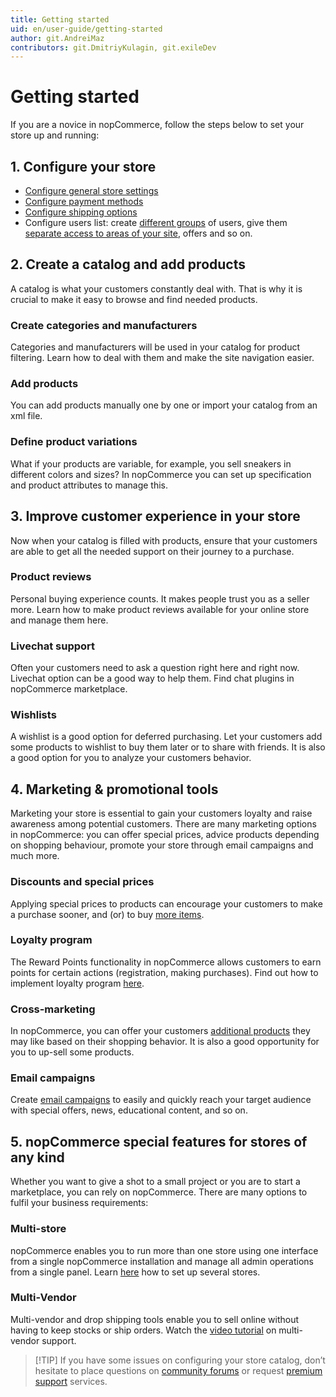 ```yaml
---
title: Getting started
uid: en/user-guide/getting-started
author: git.AndreiMaz
contributors: git.DmitriyKulagin, git.exileDev
---
```

# Getting started

If you are a novice in nopCommerce, follow the steps below to set your store up and running:

## 1. Configure your store

- [Configure general store settings](xref:en/user-guide/configuring/setting-up/main-store/index)
- [Configure payment methods](xref:en/user-guide/configuring/setting-up/payments/methods/index)
- [Configure shipping options](xref:en/user-guide/configuring/setting-up/shipping/index)
- Configure users list: create [different groups](xref:en/user-guide/configuring/setting-up/customers/customer-roles) of users, give them [separate access to areas of your site](xref:en/user-guide/configuring/setting-up/customers/acl), offers and so on.

## 2. Create a catalog and add products

A catalog is what your customers constantly deal with. That is why it is crucial to make it easy to browse and find needed products.

### Create categories and manufacturers

Categories and manufacturers  will be used in your catalog for product filtering. Learn how to deal with them and make the site navigation easier.

### Add products

You can add products manually one by one or import your catalog from an xml file.

### Define product variations

What if your products are variable, for example, you sell sneakers in different colors and sizes? In nopCommerce you can set up specification and product attributes to manage this.

## 3. Improve customer experience in your store

Now when your catalog is filled with products, ensure that your customers are able to get all the needed support on their journey to a purchase.

### Product reviews

Personal buying experience counts. It makes people trust you as a seller more. Learn how to make product reviews available for your online store and manage them here.

### Livechat support

Often your customers need to ask a question right here and right now. Livechat option can be a good way to help them. Find chat plugins in nopCommerce marketplace.

### Wishlists

A wishlist is a good option for deferred purchasing. Let your customers add some products to wishlist to buy them later or to share with friends. It is also a good option for you to analyze your customers behavior.

## 4. Marketing & promotional tools

Marketing your store is essential to gain your customers loyalty and raise awareness among potential customers. There are many marketing options in nopCommerce: you can offer special prices, advice products depending on shopping behaviour, promote your store through email campaigns and much more.

### Discounts and special prices

Applying special prices to products can encourage your customers to make a purchase sooner, and (or) to buy [more items](xref:en/user-guide/marketing/promotional/tier-prices).

### Loyalty program

The Reward Points functionality in nopCommerce allows customers to earn points for certain actions (registration, making purchases). Find out how to implement loyalty program [here](xref:en/user-guide/marketing/promotional/reward-points).

### Cross-marketing

In nopCommerce, you can offer your customers [additional products](xref:en/user-guide/marketing/promotional/cross-sells-related-products) they may like based on their shopping behavior. It is also a good opportunity for you to up-sell some products.

### Email campaigns

Create [email campaigns](xref:en/user-guide/marketing/content/email-campaigns/index) to easily and quickly reach your target audience with special offers, news, educational content, and so on.

## 5. nopCommerce special features for stores of any kind

Whether you want to give a shot to a small project or you are to start a marketplace, you can rely on nopCommerce. There are many options to fulfil your business requirements:

### Multi-store

nopCommerce enables you to run more than one store using one interface from a single nopCommerce installation and manage all admin operations from a single panel. Learn [here](xref:en/user-guide/configuring/setting-up/main-store/multiple-store) how to set up several stores.

### Multi-Vendor

Multi-vendor and drop shipping tools enable you to sell online without having to keep stocks or ship orders. Watch the [video tutorial](https://www.youtube.com/watch?v=MH6r6tqfLF8&index=9&list=PLnL_aDfmRHwsbhj621A-RFb1KnzeFxYz4) on multi-vendor support.

> [!TIP] If you have some issues on configuring your store catalog, don’t hesitate to place questions on [community forums](http://www.nopcommerce.com/boards/forum/5/general-support) or request [premium support](http://www.nopcommerce.com/nopcommerce-premium-support-services) services.
